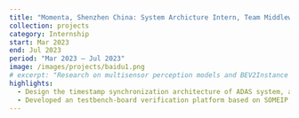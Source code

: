 ```yaml
---
title: "Momenta, Shenzhen China: System Archicture Intern, Team Middleware of System"
collection: projects
category: Internship
start: Mar 2023
end: Jul 2023
period: "Mar 2023 – Jul 2023"
image: /images/projects/baidu1.png
# excerpt: "Research on multisensor perception models and BEV2Instance optimization."
highlights:
  - Design the timestamp synchronization architecture of ADAS system, and construct simulated signal generator in signal simulation platform, which involved validating signal pathways and creating abnormal signals.
  - Developed an testbench-board verification platform based on SOMEIP about resource schedulng of hardware, the signal accuracy and communication correctness on a high-concurrence scene.
---
```

